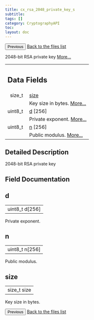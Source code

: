 ```yaml
---
title: cx_rsa_2048_private_key_s
subtitle:
tags: []
category: CryptographyAPI
toc:
layout: doc
---
```


<button class="uk-button uk-button-default uk-button-small uk-margin-medium-top" onclick="history.back()">Previous</button>
<a class="uk-button uk-button-default uk-button-small uk-margin-medium-top crypto-button" href="../../crypto-api/files">Back to the files list</a>


<p>2048-bit RSA private key  
 <a href="../cx__rsa__2048__private__key__s#details">More...</a></p>
<table class="memberdecls">
<tr class="heading"><td colspan="4"><h2 class="groupheader"><a name="pub-attribs"></a>
Data Fields</h2></td></tr>
<tr class="memitem:a854352f53b148adc24983a58a1866d66"><td class="memItemLeft" align="right" valign="top">size_t&#160;</td><td colspan="3" class="memItemRight" valign="bottom"><a class="el" href="../cx__rsa__2048__private__key__s#a854352f53b148adc24983a58a1866d66">size</a></td></tr>
<tr class="memdesc:a854352f53b148adc24983a58a1866d66"><td class="mdescLeft">&#160;</td><td colspan="3" class="mdescRight">Key size in bytes.  <a href="#a854352f53b148adc24983a58a1866d66">More...</a><br /></td></tr>
<tr class="memitem:a4af4077ae9329523b0654c5229c3c0d0"><td class="memItemLeft" align="right" valign="top">uint8_t&#160;</td><td colspan="3" class="memItemRight" valign="bottom"><a class="el" href="../cx__rsa__2048__private__key__s#a4af4077ae9329523b0654c5229c3c0d0">d</a> [256]</td></tr>
<tr class="memdesc:a4af4077ae9329523b0654c5229c3c0d0"><td class="mdescLeft">&#160;</td><td colspan="3" class="mdescRight">Private exponent.  <a href="#a4af4077ae9329523b0654c5229c3c0d0">More...</a><br /></td></tr>
<tr class="memitem:aa7edb1a6b1126d049f1cc9000b187a07"><td class="memItemLeft" align="right" valign="top">uint8_t&#160;</td><td colspan="3" class="memItemRight" valign="bottom"><a class="el" href="../cx__rsa__2048__private__key__s#aa7edb1a6b1126d049f1cc9000b187a07">n</a> [256]</td></tr>
<tr class="memdesc:aa7edb1a6b1126d049f1cc9000b187a07"><td class="mdescLeft">&#160;</td><td colspan="3" class="mdescRight">Public modulus.  <a href="#aa7edb1a6b1126d049f1cc9000b187a07">More...</a><br /></td></tr>
</table>
<a name="details" id="details"></a>

## Detailed Description

<div class="textblock"><p>2048-bit RSA private key </p>
</div><h2 class="groupheader">Field Documentation</h2>
<a id="a4af4077ae9329523b0654c5229c3c0d0"></a>
<h2 class="memtitle">d</h2>

<div class="memitem">
<div class="memproto">
      <table class="memname">
        <tr>
          <td class="memname">uint8_t d[256]</td>
        </tr>
      </table>
</div><div class="memdoc">

<p>Private exponent. </p>

</div>
</div>
<a id="aa7edb1a6b1126d049f1cc9000b187a07"></a>
<h2 class="memtitle">n</h2>

<div class="memitem">
<div class="memproto">
      <table class="memname">
        <tr>
          <td class="memname">uint8_t n[256]</td>
        </tr>
      </table>
</div><div class="memdoc">

<p>Public modulus. </p>

</div>
</div>
<a id="a854352f53b148adc24983a58a1866d66"></a>
<h2 class="memtitle">size</h2>

<div class="memitem">
<div class="memproto">
      <table class="memname">
        <tr>
          <td class="memname">size_t size</td>
        </tr>
      </table>
</div><div class="memdoc">

<p>Key size in bytes. </p>

</div>
</div>
<button class="uk-button uk-button-default uk-button-small uk-margin-medium-top" onclick="history.back()">Previous</button>
<a class="uk-button uk-button-default uk-button-small uk-margin-medium-top crypto-button" href="../../crypto-api/files">Back to the files list</a>
